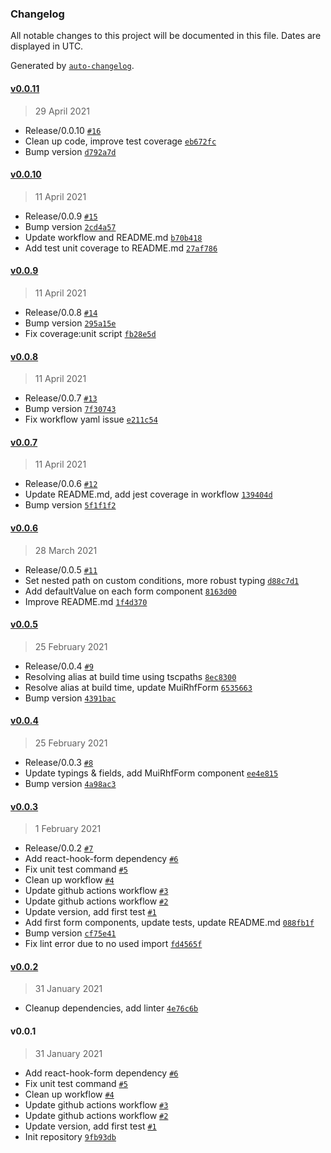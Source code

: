 ### Changelog

All notable changes to this project will be documented in this file. Dates are displayed in UTC.

Generated by [`auto-changelog`](https://github.com/CookPete/auto-changelog).

#### [v0.0.11](https://github.com/clement-faure/mui-rhf/compare/v0.0.10...v0.0.11)

> 29 April 2021

- Release/0.0.10 [`#16`](https://github.com/clement-faure/mui-rhf/pull/16)
- Clean up code, improve test coverage [`eb672fc`](https://github.com/clement-faure/mui-rhf/commit/eb672fca9f34a708628859fdf349816513a86c8f)
- Bump version [`d792a7d`](https://github.com/clement-faure/mui-rhf/commit/d792a7d348fb7086e3599dd9247e829cb532dfea)

#### [v0.0.10](https://github.com/clement-faure/mui-rhf/compare/v0.0.9...v0.0.10)

> 11 April 2021

- Release/0.0.9 [`#15`](https://github.com/clement-faure/mui-rhf/pull/15)
- Bump version [`2cd4a57`](https://github.com/clement-faure/mui-rhf/commit/2cd4a574ddc612b2bcf2db3317d6dc5d2884ecf6)
- Update workflow and README.md [`b70b418`](https://github.com/clement-faure/mui-rhf/commit/b70b418d6050090c3afdd5eb003154bc0d3b1b18)
- Add test unit coverage to README.md [`27af786`](https://github.com/clement-faure/mui-rhf/commit/27af786ad9ec801ceb232429528045ff7ab2a0b0)

#### [v0.0.9](https://github.com/clement-faure/mui-rhf/compare/v0.0.8...v0.0.9)

> 11 April 2021

- Release/0.0.8 [`#14`](https://github.com/clement-faure/mui-rhf/pull/14)
- Bump version [`295a15e`](https://github.com/clement-faure/mui-rhf/commit/295a15e12327032f6498b60b2c29a60d7541ef3c)
- Fix coverage:unit script [`fb28e5d`](https://github.com/clement-faure/mui-rhf/commit/fb28e5dd50a9adfc40cf4f09288aeee8bdfdd5b6)

#### [v0.0.8](https://github.com/clement-faure/mui-rhf/compare/v0.0.7...v0.0.8)

> 11 April 2021

- Release/0.0.7 [`#13`](https://github.com/clement-faure/mui-rhf/pull/13)
- Bump version [`7f30743`](https://github.com/clement-faure/mui-rhf/commit/7f30743b996711ca563df19ce71d77302687957f)
- Fix workflow yaml issue [`e211c54`](https://github.com/clement-faure/mui-rhf/commit/e211c54d43d677fefaa48a2804cda4b6675c37c3)

#### [v0.0.7](https://github.com/clement-faure/mui-rhf/compare/v0.0.6...v0.0.7)

> 11 April 2021

- Release/0.0.6 [`#12`](https://github.com/clement-faure/mui-rhf/pull/12)
- Update README.md, add jest coverage in workflow [`139404d`](https://github.com/clement-faure/mui-rhf/commit/139404d93392b00300b8a0eec0fc9d7f3f1706fe)
- Bump version [`5f1f1f2`](https://github.com/clement-faure/mui-rhf/commit/5f1f1f24b5ff8486784565335e7eb529c407e6d4)

#### [v0.0.6](https://github.com/clement-faure/mui-rhf/compare/v0.0.5...v0.0.6)

> 28 March 2021

- Release/0.0.5 [`#11`](https://github.com/clement-faure/mui-rhf/pull/11)
- Set nested path on custom conditions, more robust typing [`d88c7d1`](https://github.com/clement-faure/mui-rhf/commit/d88c7d1f7311504ba066b8ed66180c9fb1b78e6c)
- Add defaultValue on each form component [`8163d00`](https://github.com/clement-faure/mui-rhf/commit/8163d005c909d5e78200857330300e680e1d2b05)
- Improve README.md [`1f4d370`](https://github.com/clement-faure/mui-rhf/commit/1f4d37068377edf017a29e40eac212faabe780f5)

#### [v0.0.5](https://github.com/clement-faure/mui-rhf/compare/v0.0.4...v0.0.5)

> 25 February 2021

- Release/0.0.4 [`#9`](https://github.com/clement-faure/mui-rhf/pull/9)
- Resolving alias at build time using tscpaths [`8ec8300`](https://github.com/clement-faure/mui-rhf/commit/8ec8300817679f64aa05040a35099b7ec60124ec)
- Resolve alias at build time, update MuiRhfForm [`6535663`](https://github.com/clement-faure/mui-rhf/commit/653566371f91743c8baf263907f80add372f9ea3)
- Bump version [`4391bac`](https://github.com/clement-faure/mui-rhf/commit/4391bac6d971b26c211a12b3c6a9bf98b247cf3c)

#### [v0.0.4](https://github.com/clement-faure/mui-rhf/compare/v0.0.3...v0.0.4)

> 25 February 2021

- Release/0.0.3 [`#8`](https://github.com/clement-faure/mui-rhf/pull/8)
- Update typings & fields, add MuiRhfForm component [`ee4e815`](https://github.com/clement-faure/mui-rhf/commit/ee4e815a1ab1db8439c32356d225064ce8b3ca3c)
- Bump version [`4a98ac3`](https://github.com/clement-faure/mui-rhf/commit/4a98ac3a3fb63674d5ae6b2de08e1450620167b2)

#### [v0.0.3](https://github.com/clement-faure/mui-rhf/compare/v0.0.2...v0.0.3)

> 1 February 2021

- Release/0.0.2 [`#7`](https://github.com/clement-faure/mui-rhf/pull/7)
- Add react-hook-form dependency [`#6`](https://github.com/clement-faure/mui-rhf/pull/6)
- Fix unit test command [`#5`](https://github.com/clement-faure/mui-rhf/pull/5)
- Clean up workflow [`#4`](https://github.com/clement-faure/mui-rhf/pull/4)
- Update github actions workflow [`#3`](https://github.com/clement-faure/mui-rhf/pull/3)
- Update github actions workflow [`#2`](https://github.com/clement-faure/mui-rhf/pull/2)
- Update version, add first test [`#1`](https://github.com/clement-faure/mui-rhf/pull/1)
- Add first form components, update tests, update README.md [`088fb1f`](https://github.com/clement-faure/mui-rhf/commit/088fb1f4744fc0932c98e34bd96c03456588e625)
- Bump version [`cf75e41`](https://github.com/clement-faure/mui-rhf/commit/cf75e417a4c9b69ec4e10c8af1bb1348cb75d7c7)
- Fix lint error due to no used import [`fd4565f`](https://github.com/clement-faure/mui-rhf/commit/fd4565f1f65741f4b411bf85be9414ad218770a1)

#### [v0.0.2](https://github.com/clement-faure/mui-rhf/compare/v0.0.1...v0.0.2)

> 31 January 2021

- Cleanup dependencies, add linter [`4e76c6b`](https://github.com/clement-faure/mui-rhf/commit/4e76c6b62470ebd4edbeb4773eff26a0b187ac39)

#### v0.0.1

> 31 January 2021

- Add react-hook-form dependency [`#6`](https://github.com/clement-faure/mui-rhf/pull/6)
- Fix unit test command [`#5`](https://github.com/clement-faure/mui-rhf/pull/5)
- Clean up workflow [`#4`](https://github.com/clement-faure/mui-rhf/pull/4)
- Update github actions workflow [`#3`](https://github.com/clement-faure/mui-rhf/pull/3)
- Update github actions workflow [`#2`](https://github.com/clement-faure/mui-rhf/pull/2)
- Update version, add first test [`#1`](https://github.com/clement-faure/mui-rhf/pull/1)
- Init repository [`9fb93db`](https://github.com/clement-faure/mui-rhf/commit/9fb93dbf84948d4e4cacc5098b743e14627885a8)
